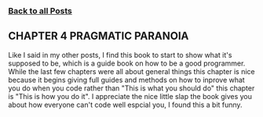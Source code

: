 ### [Back to all Posts](Blog.md)

## CHAPTER 4 PRAGMATIC PARANOIA
  Like I said in my other posts, I find this book to start to show what it's supposed to be, which is a guide book on how to be a good programmer. While the last few chapters were all about general things this chapter is nice because it begins giving full guides and methods on how to inprove what you do when you code rather than "This is what you should do" this chapter is "This is how you do it". I appreciate the nice little slap the book gives you about how everyone can't code well espcial you, I found this a bit funny.
